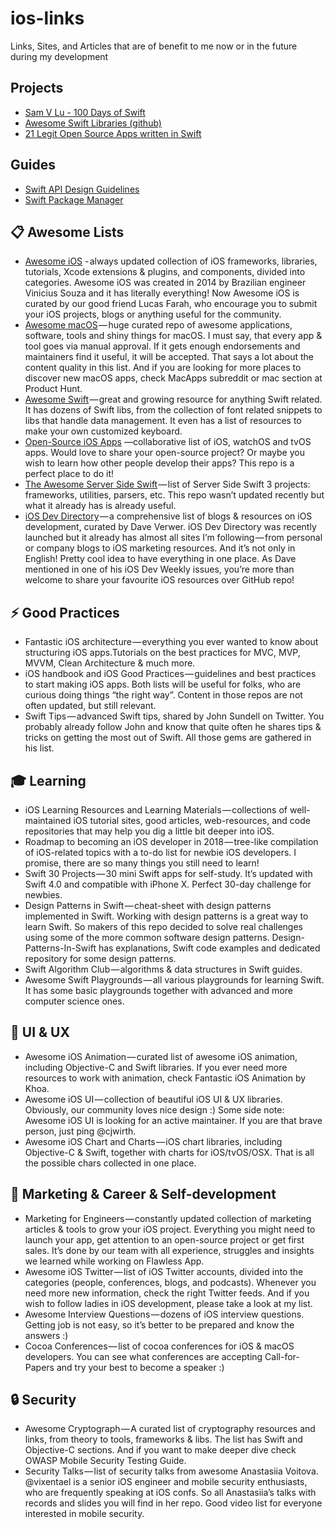 # ios-links
Links, Sites, and Articles that are of benefit to me now or in the future during my development

## Projects
- [Sam V Lu - 100 Days of Swift](https://samvlu.com)
- [Awesome Swift Libraries (github)](https://github.com/matteocrippa/awesome-swift)
- [21 Legit Open Source Apps written in Swift](https://medium.mybridge.co/21-amazing-open-source-ios-apps-written-in-swift-5e835afee98e)

## Guides
- [Swift API Design Guidelines](https://swift.org/documentation/api-design-guidelines/)
- [Swift Package Manager](https://github.com/apple/swift-package-manager/blob/master/Documentation/PackageDescriptionV4.md)


## 📋 Awesome Lists
- [Awesome iOS](https://github.com/vsouza/awesome-ios) - always updated collection of iOS frameworks, libraries, tutorials, Xcode extensions & plugins, and components, divided into categories. Awesome iOS was created in 2014 by Brazilian engineer Vinicius Souza and it has literally everything! Now Awesome iOS is curated by our good friend Lucas Farah, who encourage you to submit your iOS projects, blogs or anything useful for the community.
- [Awesome macOS](https://github.com/iCHAIT/awesome-macOS) — huge curated repo of awesome applications, software, tools and shiny things for macOS. I must say, that every app & tool goes via manual approval. If it gets enough endorsements and maintainers find it useful, it will be accepted. That says a lot about the content quality in this list. And if you are looking for more places to discover new macOS apps, check MacApps subreddit or mac section at Product Hunt.
- [Awesome Swift](https://github.com/matteocrippa/awesome-swift) — great and growing resource for anything Swift related. It has dozens of Swift libs, from the collection of font related snippets to libs that handle data management. It even has a list of resources to make your own customized keyboard.
- [Open-Source iOS Apps](https://github.com/dkhamsing/open-source-ios-apps) —collaborative list of iOS, watchOS and tvOS apps. Would love to share your open-source project? Or maybe you wish to learn how other people develop their apps? This repo is a perfect place to do it!
- [The Awesome Server Side Swift](https://github.com/Awesome-Server-Side-Swift/TheList) — list of Server Side Swift 3 projects: frameworks, utilities, parsers, etc. This repo wasn’t updated recently but what it already has is already useful.
- [iOS Dev Directory](http://iosdevdirectory.com/) — a comprehensive list of blogs & resources on iOS development, curated by Dave Verwer. iOS Dev Directory was recently launched but it already has almost all sites I’m following — from personal or company blogs to iOS marketing resources. And it’s not only in English! Pretty cool idea to have everything in one place. As Dave mentioned in one of his iOS Dev Weekly issues, you’re more than welcome to share your favourite iOS resources over GitHub repo!


## ⚡ Good Practices
- Fantastic iOS architecture — everything you ever wanted to know about structuring iOS apps.Tutorials on the best practices for MVC, MVP, MVVM, Clean Architecture & much more.
- iOS handbook and iOS Good Practices — guidelines and best practices to start making iOS apps. Both lists will be useful for folks, who are curious doing things “the right way”. Content in those repos are not often updated, but still relevant.
- Swift Tips — advanced Swift tips, shared by John Sundell on Twitter. You probably already follow John and know that quite often he shares tips & tricks on getting the most out of Swift. All those gems are gathered in his list.

## 🎓 Learning
- iOS Learning Resources and Learning Materials — collections of well-maintained iOS tutorial sites, good articles, web-resources, and code repositories that may help you dig a little bit deeper into iOS.
- Roadmap to becoming an iOS developer in 2018 — tree-like compilation of iOS-related topics with a to-do list for newbie iOS developers. I promise, there are so many things you still need to learn!
- Swift 30 Projects — 30 mini Swift apps for self-study. It’s updated with Swift 4.0 and compatible with iPhone X. Perfect 30-day challenge for newbies.
- Design Patterns in Swift — cheat-sheet with design patterns implemented in Swift. Working with design patterns is a great way to learn Swift. So makers of this repo decided to solve real challenges using some of the more common software design patterns. Design-Patterns-In-Swift has explanations, Swift code examples and dedicated repository for some design patterns.
- Swift Algorithm Club — algorithms & data structures in Swift guides.
- Awesome Swift Playgrounds — all various playgrounds for learning Swift. It has some basic playgrounds together with advanced and more computer science ones.

## 🎨 UI & UX
- Awesome iOS Animation — curated list of awesome iOS animation, including Objective-C and Swift libraries. If you ever need more resources to work with animation, check Fantastic iOS Animation by Khoa.
- Awesome iOS UI — collection of beautiful iOS UI & UX libraries. Obviously, our community loves nice design :) Some side note: Awesome iOS UI is looking for an active maintainer. If you are that brave person, just ping @cjwirth.
- Awesome iOS Chart and Charts — iOS chart libraries, including Objective-C & Swift, together with charts for iOS/tvOS/OSX. That is all the possible chars collected in one place.

## 💫 Marketing & Career & Self-development
- Marketing for Engineers — constantly updated collection of marketing articles & tools to grow your iOS project. Everything you might need to launch your app, get attention to an open-source project or get first sales. It’s done by our team with all experience, struggles and insights we learned while working on Flawless App.
- Awesome iOS Twitter — list of iOS Twitter accounts, divided into the categories (people, conferences, blogs, and podcasts). Whenever you need more new information, check the right Twitter feeds. And if you wish to follow ladies in iOS development, please take a look at my list.
- Awesome Interview Questions — dozens of iOS interview questions. Getting job is not easy, so it’s better to be prepared and know the answers :)
- Cocoa Conferences — list of cocoa conferences for iOS & macOS developers. You can see what conferences are accepting Call-for-Papers and try your best to become a speaker :)

## 🔒 Security
- Awesome Cryptograph — A curated list of cryptography resources and links, from theory to tools, frameworks & libs. The list has Swift and Objective-C sections. And if you want to make deeper dive check OWASP Mobile Security Testing Guide.
- Security Talks — list of security talks from awesome Anastasiia Voitova. @vixentael is a senior iOS engineer and mobile security enthusiasts, who are frequently speaking at iOS confs. So all Anastasiia’s talks with records and slides you will find in her repo. Good video list for everyone interested in mobile security.
